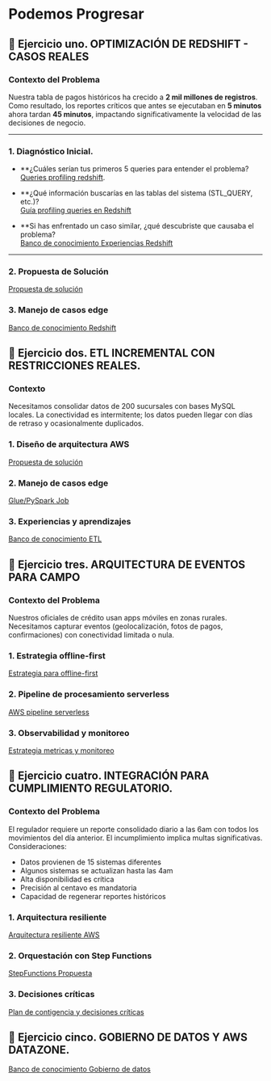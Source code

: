 # Podemos Progresar

## 🚀 Ejercicio uno. OPTIMIZACIÓN DE REDSHIFT - CASOS REALES 

### Contexto del Problema
Nuestra tabla de pagos históricos ha crecido a **2 mil millones de registros**. Como resultado, los reportes críticos que antes se ejecutaban en **5 minutos** ahora tardan **45 minutos**, impactando significativamente la velocidad de las decisiones de negocio.

---

### 1. Diagnóstico Inicial.

* **¿Cuáles serían tus primeros 5 queries para entender el problema?  
  [Queries profiling redshift](deliverables/pagos_historicos_query_profiling.sql).

* **¿Qué información buscarías en las tablas del sistema (STL_QUERY, etc.)?  
  [Guía profiling queries en Redshift](documentacion/guiaConsultasProfilingRedshift.md)
  
* **Si has enfrentado un caso similar, ¿qué descubriste que causaba el problema?  
  [Banco de conocimiento Experiencias Redshift](documentacion/experienciasRedshift.md)

---

### 2. Propuesta de Solución  
[Propuesta de solución](deliverables/propuesta_ddl_historico_pagos.sql)


### 3. Manejo de casos edge 
[Banco de conocimiento Redshift](documentacion/leccionesAprendidasRedshift.md)

## 🚀 Ejercicio dos. ETL INCREMENTAL CON RESTRICCIONES REALES.

### Contexto
Necesitamos consolidar datos de 200 sucursales con bases MySQL locales. La conectividad es intermitente; los datos pueden llegar con días de retraso y ocasionalmente duplicados.

### 1. Diseño de arquitectura AWS  
[Propuesta de solución](deliverables/AWS_arq_sucursales_propuesta_v1.md)
### 2. Manejo de casos edge  
[Glue/PySpark Job](deliverables/casos_edge.py)
### 3. Experiencias y aprendizajes  
[Banco de conocimiento ETL](documentacion/experienciasETL.md)

## 🚀 Ejercicio tres. ARQUITECTURA DE EVENTOS PARA CAMPO

### Contexto del Problema
Nuestros oficiales de crédito usan apps móviles en zonas rurales. Necesitamos capturar eventos (geolocalización, fotos de pagos, confirmaciones) con conectividad limitada o nula.

### 1. Estrategia offline-first
[Estrategia para offline-first](deliverables/offline-first.md)
### 2. Pipeline de procesamiento serverless  
[AWS pipeline serverless](deliverables/pipeline_serverless.md)
### 3. Observabilidad y monitoreo  
[Estrategia metricas y monitoreo](deliverables/monitoreo_flujo_campo.md)


## 🚀 Ejercicio cuatro. INTEGRACIÓN PARA CUMPLIMIENTO REGULATORIO.

### Contexto del Problema
El regulador requiere un reporte consolidado diario a las 6am con todos los movimientos del día anterior. El incumplimiento implica multas significativas.
Consideraciones:
- Datos provienen de 15 sistemas diferentes
- Algunos sistemas se actualizan hasta las 4am
- Alta disponibilidad es crítica
- Precisión al centavo es mandatoria
- Capacidad de regenerar reportes históricos
### 1. Arquitectura resiliente
[Arquitectura resiliente AWS](deliverables/propuesta_solucion_cumpRegulatorio.md)
### 2. Orquestación con Step Functions 
[StepFunctions Propuesta](deliverables/step_functions_reporte_regulatorio.md)
### 3. Decisiones críticas
[Plan de contigencia y decisiones críticas](deliverables/decisiones_criticas_cumpReg.md)


## 🚀 Ejercicio cinco. GOBIERNO DE DATOS Y AWS DATAZONE.

[Banco de conocimiento Gobierno de datos](documentacion/data_gobernance.md)
